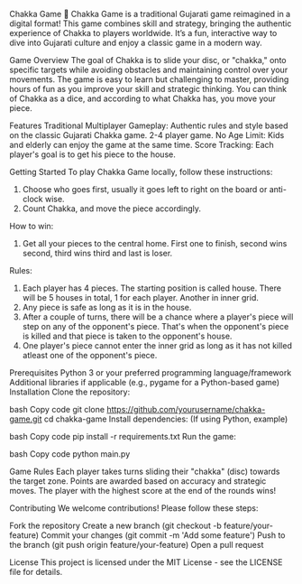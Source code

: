 Chakka Game 🎯
Chakka Game is a traditional Gujarati game reimagined in a digital format! This game combines skill and strategy, bringing the authentic experience of Chakka to players worldwide. It’s a fun, interactive way to dive into Gujarati culture and enjoy a classic game in a modern way.

Game Overview
The goal of Chakka is to slide your disc, or "chakka," onto specific targets while avoiding obstacles and maintaining control over your movements. The game is easy to learn but challenging to master, providing hours of fun as you improve your skill and strategic thinking. You can think of Chakka as a dice, and according to what Chakka has, you move your piece.

Features
Traditional Multiplayer Gameplay: Authentic rules and style based on the classic Gujarati Chakka game. 2-4 player game.
No Age Limit: Kids and elderly can enjoy the game at the same time.
Score Tracking: Each player's goal is to get his piece to the house.

Getting Started
To play Chakka Game locally, follow these instructions:
1. Choose who goes first, usually it goes left to right on the board or anti-clock wise.
2. Count Chakka, and move the piece accordingly.

How to win:
1. Get all your pieces to the central home. First one to finish, second wins second, third wins third and last is loser.

Rules:
1. Each player has 4 pieces. The starting position is called house. There will be 5 houses in total, 1 for each player. Another in inner grid.
2. Any piece is safe as long as it is in the house.
4. After a couple of turns, there will be a chance where a player's piece will step on any of the opponent's piece. That's when the opponent's piece is killed and that piece is taken to the opponent's house.
3. One player's piece cannot enter the inner grid as long as it has not killed atleast one of the opponent's piece.


Prerequisites
Python 3 or your preferred programming language/framework
Additional libraries if applicable (e.g., pygame for a Python-based game)
Installation
Clone the repository:

bash
Copy code
git clone https://github.com/yourusername/chakka-game.git
cd chakka-game
Install dependencies: (If using Python, example)

bash
Copy code
pip install -r requirements.txt
Run the game:

bash
Copy code
python main.py

Game Rules
Each player takes turns sliding their "chakka" (disc) towards the target zone.
Points are awarded based on accuracy and strategic moves.
The player with the highest score at the end of the rounds wins!

Contributing
We welcome contributions! Please follow these steps:

Fork the repository
Create a new branch (git checkout -b feature/your-feature)
Commit your changes (git commit -m 'Add some feature')
Push to the branch (git push origin feature/your-feature)
Open a pull request

License
This project is licensed under the MIT License - see the LICENSE file for details.
